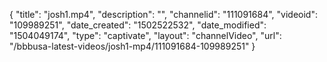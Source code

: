 {
    "title": "josh1.mp4",
    "description": "",
    "channelid": "111091684",
    "videoid": "109989251",
    "date_created": "1502522532",
    "date_modified": "1504049174",
    "type": "captivate",
    "layout": "channelVideo",
    "url": "\/bbbusa-latest-videos\/josh1-mp4\/111091684-109989251"
}